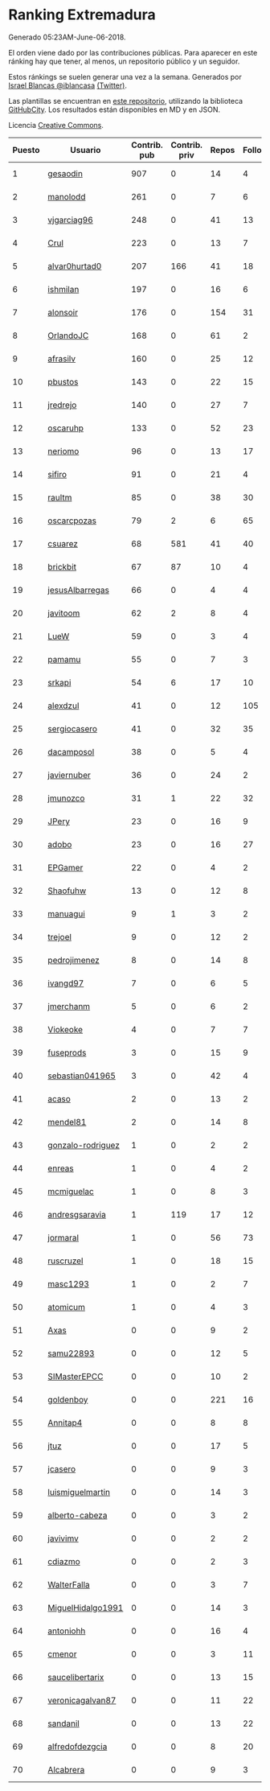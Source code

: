 # Ranking Extremadura

Generado 05:23AM-June-06-2018.

El orden viene dado por las contribuciones públicas. Para aparecer en este ránking hay que tener, al menos, un repositorio público y un seguidor.

Estos ránkings se suelen generar una vez a la semana. Generados por [Israel Blancas @iblancasa](https://github.com/iblancasa/) [(Twitter)](https://twitter.com/iblancasa).

Las plantillas se encuentran en [este repositorio](https://github.com/iblancasa/GH-Spanish-Ranking), utilizando la biblioteca [GitHubCity](https://github.com/iblancasa/GitHubCity). Los resultados están disponibles en MD y en JSON.

Licencia [Creative Commons](https://creativecommons.org/licenses/by/4.0/).

| Puesto   |  Usuario  | Contrib. pub | Contrib. priv |Repos| Followers | Desde |  Avatar  |
|----------|-----------|--------------|---------------|-----|-----------|-------|----------|
|1|[gesaodin](https://github.com/gesaodin)|907|0|14|4|2015-03-13|![gesaodin](https://avatars2.githubusercontent.com/u/11463651)|
|2|[manolodd](https://github.com/manolodd)|261|0|7|6|2013-08-08|![manolodd](https://avatars1.githubusercontent.com/u/5189679)|
|3|[vjgarciag96](https://github.com/vjgarciag96)|248|0|41|13|2016-07-01|![vjgarciag96](https://avatars2.githubusercontent.com/u/20244357)|
|4|[Crul](https://github.com/Crul)|223|0|13|7|2013-09-29|![Crul](https://avatars3.githubusercontent.com/u/5569741)|
|5|[alvar0hurtad0](https://github.com/alvar0hurtad0)|207|166|41|18|2011-10-15|![alvar0hurtad0](https://avatars3.githubusercontent.com/u/1130114)|
|6|[ishmilan](https://github.com/ishmilan)|197|0|16|6|2014-10-07|![ishmilan](https://avatars1.githubusercontent.com/u/9059414)|
|7|[alonsoir](https://github.com/alonsoir)|176|0|154|31|2012-09-23|![alonsoir](https://avatars1.githubusercontent.com/u/2405946)|
|8|[OrlandoJC](https://github.com/OrlandoJC)|168|0|61|2|2016-04-15|![OrlandoJC](https://avatars1.githubusercontent.com/u/18491737)|
|9|[afrasilv](https://github.com/afrasilv)|160|0|25|12|2014-10-15|![afrasilv](https://avatars2.githubusercontent.com/u/9256924)|
|10|[pbustos](https://github.com/pbustos)|143|0|22|15|2013-12-06|![pbustos](https://avatars1.githubusercontent.com/u/6126487)|
|11|[jredrejo](https://github.com/jredrejo)|140|0|27|7|2011-08-27|![jredrejo](https://avatars2.githubusercontent.com/u/1008178)|
|12|[oscaruhp](https://github.com/oscaruhp)|133|0|52|23|2011-06-18|![oscaruhp](https://avatars0.githubusercontent.com/u/859116)|
|13|[neriomo](https://github.com/neriomo)|96|0|13|17|2015-01-17|![neriomo](https://avatars1.githubusercontent.com/u/10569358)|
|14|[sifiro](https://github.com/sifiro)|91|0|21|4|2011-10-23|![sifiro](https://avatars1.githubusercontent.com/u/1146729)|
|15|[raultm](https://github.com/raultm)|85|0|38|30|2011-03-09|![raultm](https://avatars3.githubusercontent.com/u/659494)|
|16|[oscarcpozas](https://github.com/oscarcpozas)|79|2|6|65|2013-01-27|![oscarcpozas](https://avatars3.githubusercontent.com/u/3399621)|
|17|[csuarez](https://github.com/csuarez)|68|581|41|40|2011-03-21|![csuarez](https://avatars3.githubusercontent.com/u/680660)|
|18|[brickbit](https://github.com/brickbit)|67|87|10|4|2016-06-02|![brickbit](https://avatars2.githubusercontent.com/u/19708065)|
|19|[jesusAlbarregas](https://github.com/jesusAlbarregas)|66|0|4|4|2015-11-05|![jesusAlbarregas](https://avatars3.githubusercontent.com/u/15678914)|
|20|[javitoom](https://github.com/javitoom)|62|2|8|4|2015-09-16|![javitoom](https://avatars2.githubusercontent.com/u/14310769)|
|21|[LueW](https://github.com/LueW)|59|0|3|4|2016-07-06|![LueW](https://avatars0.githubusercontent.com/u/20323507)|
|22|[pamamu](https://github.com/pamamu)|55|0|7|3|2014-11-19|![pamamu](https://avatars0.githubusercontent.com/u/9834603)|
|23|[srkapi](https://github.com/srkapi)|54|6|17|10|2015-02-08|![srkapi](https://avatars1.githubusercontent.com/u/10909126)|
|24|[alexdzul](https://github.com/alexdzul)|41|0|12|105|2012-06-29|![alexdzul](https://avatars2.githubusercontent.com/u/1907359)|
|25|[sergiocasero](https://github.com/sergiocasero)|41|0|32|35|2015-02-03|![sergiocasero](https://avatars1.githubusercontent.com/u/10833202)|
|26|[dacamposol](https://github.com/dacamposol)|38|0|5|4|2016-01-27|![dacamposol](https://avatars3.githubusercontent.com/u/16921751)|
|27|[javiernuber](https://github.com/javiernuber)|36|0|24|2|2011-06-16|![javiernuber](https://avatars2.githubusercontent.com/u/854567)|
|28|[jmunozco](https://github.com/jmunozco)|31|1|22|32|2012-11-23|![jmunozco](https://avatars0.githubusercontent.com/u/2869841)|
|29|[JPery](https://github.com/JPery)|23|0|16|9|2015-02-18|![JPery](https://avatars0.githubusercontent.com/u/11062553)|
|30|[adobo](https://github.com/adobo)|23|0|16|27|2011-05-09|![adobo](https://avatars1.githubusercontent.com/u/776565)|
|31|[EPGamer](https://github.com/EPGamer)|22|0|4|2|2017-10-04|![EPGamer](https://avatars0.githubusercontent.com/u/32526164)|
|32|[Shaofuhw](https://github.com/Shaofuhw)|13|0|12|8|2015-12-11|![Shaofuhw](https://avatars3.githubusercontent.com/u/16259768)|
|33|[manuagui](https://github.com/manuagui)|9|1|3|2|2013-05-09|![manuagui](https://avatars0.githubusercontent.com/u/4390275)|
|34|[trejoel](https://github.com/trejoel)|9|0|12|2|2014-12-05|![trejoel](https://avatars2.githubusercontent.com/u/10090873)|
|35|[pedrojimenez](https://github.com/pedrojimenez)|8|0|14|8|2011-09-12|![pedrojimenez](https://avatars1.githubusercontent.com/u/1044532)|
|36|[ivangd97](https://github.com/ivangd97)|7|0|6|5|2014-05-06|![ivangd97](https://avatars1.githubusercontent.com/u/7497049)|
|37|[jmerchanm](https://github.com/jmerchanm)|5|0|6|2|2016-01-10|![jmerchanm](https://avatars2.githubusercontent.com/u/16636179)|
|38|[Viokeoke](https://github.com/Viokeoke)|4|0|7|7|2015-10-23|![Viokeoke](https://avatars0.githubusercontent.com/u/15265427)|
|39|[fuseprods](https://github.com/fuseprods)|3|0|15|9|2012-12-15|![fuseprods](https://avatars0.githubusercontent.com/u/3052275)|
|40|[sebastian041965](https://github.com/sebastian041965)|3|0|42|4|2013-10-07|![sebastian041965](https://avatars1.githubusercontent.com/u/5628346)|
|41|[acaso](https://github.com/acaso)|2|0|13|2|2011-08-12|![acaso](https://avatars3.githubusercontent.com/u/976381)|
|42|[mendel81](https://github.com/mendel81)|2|0|14|8|2012-07-18|![mendel81](https://avatars3.githubusercontent.com/u/1996771)|
|43|[gonzalo-rodriguez](https://github.com/gonzalo-rodriguez)|1|0|2|2|2013-04-02|![gonzalo-rodriguez](https://avatars2.githubusercontent.com/u/4035127)|
|44|[enreas](https://github.com/enreas)|1|0|4|2|2011-11-07|![enreas](https://avatars1.githubusercontent.com/u/1179213)|
|45|[mcmiguelac](https://github.com/mcmiguelac)|1|0|8|3|2014-05-07|![mcmiguelac](https://avatars2.githubusercontent.com/u/7512450)|
|46|[andresgsaravia](https://github.com/andresgsaravia)|1|119|17|12|2011-06-13|![andresgsaravia](https://avatars1.githubusercontent.com/u/847815)|
|47|[jormaral](https://github.com/jormaral)|1|0|56|73|2011-06-03|![jormaral](https://avatars1.githubusercontent.com/u/827073)|
|48|[ruscruzel](https://github.com/ruscruzel)|1|0|18|15|2013-07-09|![ruscruzel](https://avatars3.githubusercontent.com/u/4977448)|
|49|[masc1293](https://github.com/masc1293)|1|0|2|7|2013-10-08|![masc1293](https://avatars1.githubusercontent.com/u/5641093)|
|50|[atomicum](https://github.com/atomicum)|1|0|4|3|2014-01-13|![atomicum](https://avatars1.githubusercontent.com/u/6386399)|
|51|[Axas](https://github.com/Axas)|0|0|9|2|2015-03-04|![Axas](https://avatars3.githubusercontent.com/u/11320626)|
|52|[samu22893](https://github.com/samu22893)|0|0|12|5|2013-10-30|![samu22893](https://avatars1.githubusercontent.com/u/5812967)|
|53|[SIMasterEPCC](https://github.com/SIMasterEPCC)|0|0|10|2|2017-03-16|![SIMasterEPCC](https://avatars2.githubusercontent.com/u/26468069)|
|54|[goldenboy](https://github.com/goldenboy)|0|0|221|16|2009-05-27|![goldenboy](https://avatars0.githubusercontent.com/u/89311)|
|55|[Annitap4](https://github.com/Annitap4)|0|0|8|8|2010-08-30|![Annitap4](https://avatars1.githubusercontent.com/u/381260)|
|56|[jtuz](https://github.com/jtuz)|0|0|17|5|2011-12-01|![jtuz](https://avatars2.githubusercontent.com/u/1232719)|
|57|[jcasero](https://github.com/jcasero)|0|0|9|3|2012-05-06|![jcasero](https://avatars3.githubusercontent.com/u/1710851)|
|58|[luismiguelmartin](https://github.com/luismiguelmartin)|0|0|14|3|2012-07-07|![luismiguelmartin](https://avatars1.githubusercontent.com/u/1935342)|
|59|[alberto-cabeza](https://github.com/alberto-cabeza)|0|0|3|2|2013-12-19|![alberto-cabeza](https://avatars2.githubusercontent.com/u/6225528)|
|60|[javivimv](https://github.com/javivimv)|0|0|2|2|2014-02-17|![javivimv](https://avatars2.githubusercontent.com/u/6708850)|
|61|[cdiazmo](https://github.com/cdiazmo)|0|0|2|3|2014-09-23|![cdiazmo](https://avatars0.githubusercontent.com/u/8872502)|
|62|[WalterFalla](https://github.com/WalterFalla)|0|0|3|7|2015-02-10|![WalterFalla](https://avatars3.githubusercontent.com/u/10943040)|
|63|[MiguelHidalgo1991](https://github.com/MiguelHidalgo1991)|0|0|14|3|2015-02-03|![MiguelHidalgo1991](https://avatars2.githubusercontent.com/u/10829078)|
|64|[antoniohh](https://github.com/antoniohh)|0|0|16|4|2016-02-03|![antoniohh](https://avatars1.githubusercontent.com/u/17055656)|
|65|[cmenor](https://github.com/cmenor)|0|0|3|11|2016-10-07|![cmenor](https://avatars3.githubusercontent.com/u/22678047)|
|66|[saucelibertarix](https://github.com/saucelibertarix)|0|0|13|15|2016-10-07|![saucelibertarix](https://avatars1.githubusercontent.com/u/22678042)|
|67|[veronicagalvan87](https://github.com/veronicagalvan87)|0|0|11|22|2016-10-07|![veronicagalvan87](https://avatars0.githubusercontent.com/u/22678056)|
|68|[sandanil](https://github.com/sandanil)|0|0|13|22|2016-10-07|![sandanil](https://avatars1.githubusercontent.com/u/22678110)|
|69|[alfredofdezgcia](https://github.com/alfredofdezgcia)|0|0|8|20|2016-11-08|![alfredofdezgcia](https://avatars2.githubusercontent.com/u/23337512)|
|70|[Alcabrera](https://github.com/Alcabrera)|0|0|9|3|2017-02-23|![Alcabrera](https://avatars0.githubusercontent.com/u/25983224)|
